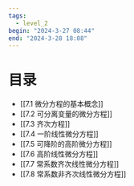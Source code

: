 ```yaml
---
tags:
  - level_2
begin: "2024-3-27 08:44"
end: "2024-3-28 18:08"
---
```

# 目录
- [[7.1 微分方程的基本概念]]
- [[7.2 可分离变量的微分方程]]
- [[7.3  齐次方程]]
- [[7.4 一阶线性微分方程]]
- [[7.5 可降阶的高阶微分方程]]
- [[7.6 高阶线性微分方程]]
- [[7.7 常系数齐次线性微分方程]]
- [[7.8 常系数非齐次线性微分方程]]
